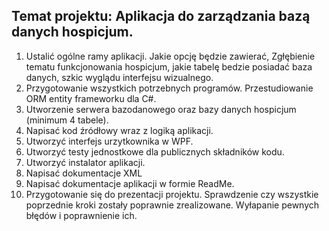 ## Temat projektu: Aplikacja do zarządzania bazą danych hospicjum.
<ol>
  <li> Ustalić ogólne ramy aplikacji. Jakie opcję będzie zawierać, Zgłębienie tematu funkcjonowania hospicjum, jakie tabelę bedzie posiadać baza danych, szkic wyglądu interfejsu wizualnego.</li>
<li> Przygotowanie wszystkich potrzebnych programów. Przestudiowanie ORM entity frameworku dla C#.</li>
<li> Utworzenie serwera bazodanowego oraz bazy danych hospicjum (minimum 4 tabele).</li>
<li> Napisać kod źródłowy wraz z logiką aplikacji.</li>
<li> Utworzyć interfejs urzytkownika w WPF.</li>
<li> Utworzyć testy jednostkowe dla publicznych składników kodu.</li>
<li> Utworzyć instalator aplikacji.</li>
<li> Napisać dokumentacje XML</li>
<li> Napisać dokumentacje aplikacji w formie ReadMe.</li>
<li> Przygotowanie się do prezentacji projektu. Sprawdzenie czy wszystkie poprzednie kroki zostały poprawnie zrealizowane. Wyłapanie pewnych błędów i poprawnienie ich.</li>
</ol>

